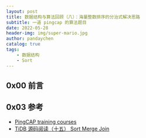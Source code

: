 ```yaml
---
layout: post
title: 数据结构与算法回顾（八）：海量整数排序的分治式解决思路
subtitle: 一道 pingcap 的算法题目
date: 2022-05-28
header-img: img/super-mario.jpg
author: pandaychen
catalog: true
tags:
    - 数据结构
    - Sort
---
```


##  0x00    前言




##  0x03  参考
-   [PingCAP training courses](https://github.com/heteddy/talent-plan/tree/master/tidb/mergesort)
-   [TiDB 源码阅读（十五） Sort Merge Join](https://zhuanlan.zhihu.com/p/41535500)